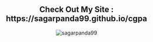 <h2 align="center" >Check Out My Site : https://sagarpanda99.github.io/cgpa</h2>
<p width="100px" hight="50px" align="center"> <img src="https://komarev.com/ghpvc/?username=sagarpanda99&label=Profile%20views&color=0e75b6&style=flat" alt="sagarpanda99" /> </p>
